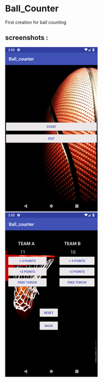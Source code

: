 # Ball_Counter
First creation for ball counting

## screenshots :

    
<img src="./screenshots/Screenshot_1549099528.png" width="300" />
<img src="./screenshots/Screenshot_1549099543.png" width="300" />

